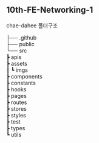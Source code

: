 ## 10th-FE-Networking-1

chae-dahee 폴더구조

├── .github<br/>
├── public<br/>
└── src<br/>
┣ apis<br/>
┣ assets<br/>
┃ ┗ imgs<br/>
┣ components<br/>
┣ constants<br/>
┣ hooks<br/>
┣ pages<br/>
┣ routes<br/>
┣ stores<br/>
┣ styles<br/>
┣ test<br/>
┣ types<br/>
┗ utils<br/>
